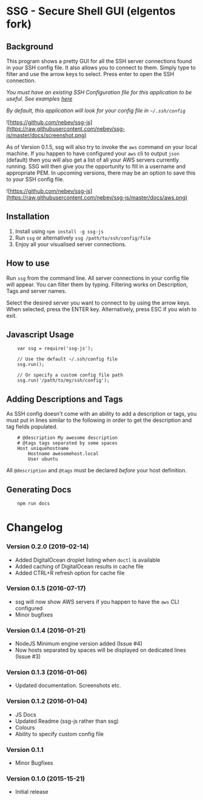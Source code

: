# SSG - Secure Shell GUI (elgentos fork)

## Background
This program shows a pretty GUI for all the SSH server connections found in your SSH config file. It also allows you to connect to them.
Simply type to filter and use the arrow keys to select. Press enter to open the SSH connection.

*You must have an existing SSH Configuration file for this application to be useful. See examples [here](http://www.cyberciti.biz/faq/create-ssh-config-file-on-linux-unix/)*

*By default, this application will look for your config file in ``~/.ssh/config``*

![https://github.com/nebev/ssg-js](https://raw.githubusercontent.com/nebev/ssg-js/master/docs/screenshot.png)

As of Version 0.1.5, ssg will also try to invoke the `aws` command on your local machine. If you happen to have configured your `aws` cli to output `json` (default)
then you will also get a list of all your AWS servers currently running. SSG will then give you the opportunity to fill in a username and appropriate PEM.
In upcoming versions, there may be an option to save this to your SSH config file.

![https://github.com/nebev/ssg-js](https://raw.githubusercontent.com/nebev/ssg-js/master/docs/aws.png)

## Installation
1. Install using `npm install -g ssg-js`
2. Run ``ssg`` or alternatively ``ssg /path/to/ssh/config/file``
3. Enjoy all your visualised server connections.

## How to use
Run ``ssg`` from the command line. All server connections in your config file will appear. You can filter them by typing. Filtering works on Description, Tags and server names.

Select the desired server you want to connect to by using the arrow keys. When selected, press the ENTER key. Alternatively, press ESC if you wish to exit.

## Javascript Usage
```
	var ssg = require('ssg-js');

	// Use the default ~/.ssh/config file
	ssg.run();

	// Or specify a custom config file path
	ssg.run('/path/to/my/ssh/config');
```

## Adding Descriptions and Tags
As SSH config doesn't come with an ability to add a description or tags, you must put in lines similar to the following in order to get the description and tag fields populated.

```
	# @description My awesome description
	# @tags tags separated by some spaces
	Host uniquehostname
		Hostname awesomehost.local
		User ubuntu
```

All ``@description`` and ``@tags`` must be declared _before_ your host definition.

## Generating Docs

```
	npm run docs
```

# Changelog

### Version 0.2.0 (2019-02-14)
* Added DigitalOcean droplet listing when `doctl` is available
* Added caching of DigitalOcean results in cache file
* Added CTRL+R refresh option for cache file

### Version 0.1.5 (2016-07-17)
* ssg will now show AWS servers if you happen to have the `aws` CLI configured
* Minor bugfixes

### Version 0.1.4 (2016-01-21)
* NodeJS Minimum engine version added (Issue #4)
* Now hosts separated by spaces will be displayed on dedicated lines (Issue #3)

### Version 0.1.3 (2016-01-06)
* Updated documentation. Screenshots etc.

### Version 0.1.2 (2016-01-04)
* JS Docs
* Updated Readme (ssg-js rather than ssg)
* Colours
* Ability to specify custom config file

### Version 0.1.1
* Minor Bugfixes

### Version 0.1.0 (2015-15-21)
* Initial release
